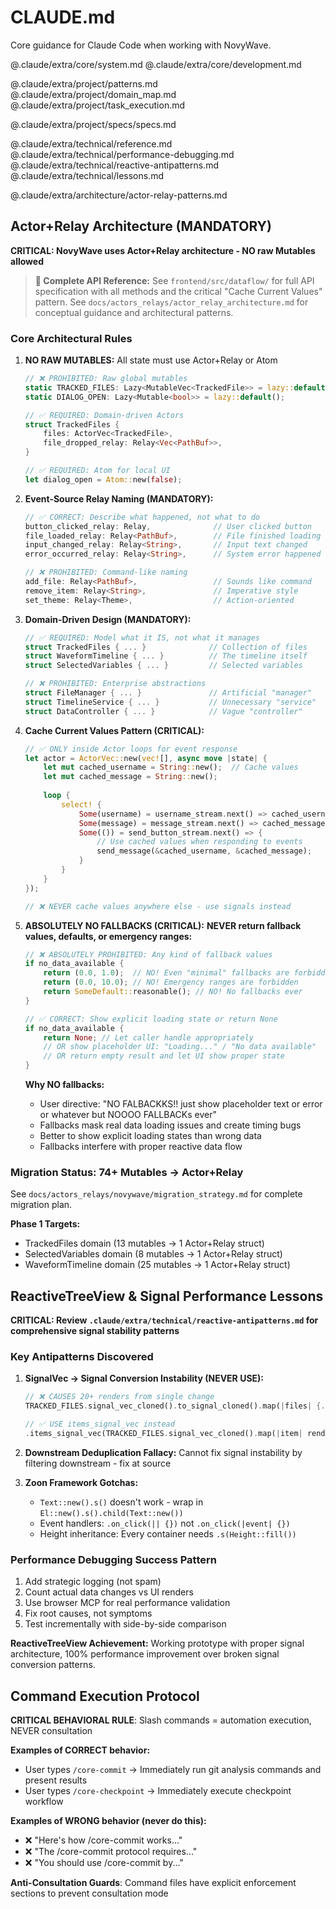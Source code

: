 # CLAUDE.md

Core guidance for Claude Code when working with NovyWave.

<!-- Core System Layer -->
@.claude/extra/core/system.md
@.claude/extra/core/development.md

<!-- Project Configuration -->
@.claude/extra/project/patterns.md
@.claude/extra/project/domain_map.md
@.claude/extra/project/task_execution.md

<!-- Project Specifications -->
@.claude/extra/project/specs/specs.md

<!-- Technical Reference -->
@.claude/extra/technical/reference.md
@.claude/extra/technical/performance-debugging.md
@.claude/extra/technical/reactive-antipatterns.md
@.claude/extra/technical/lessons.md

<!-- Architecture Patterns -->
@.claude/extra/architecture/actor-relay-patterns.md

## Actor+Relay Architecture (MANDATORY)

**CRITICAL: NovyWave uses Actor+Relay architecture - NO raw Mutables allowed**

> **📖 Complete API Reference:** See `frontend/src/dataflow/` for full API specification with all methods and the critical "Cache Current Values" pattern. See `docs/actors_relays/actor_relay_architecture.md` for conceptual guidance and architectural patterns.

### Core Architectural Rules

1. **NO RAW MUTABLES:** All state must use Actor+Relay or Atom
   ```rust
   // ❌ PROHIBITED: Raw global mutables
   static TRACKED_FILES: Lazy<MutableVec<TrackedFile>> = lazy::default();
   static DIALOG_OPEN: Lazy<Mutable<bool>> = lazy::default();
   
   // ✅ REQUIRED: Domain-driven Actors
   struct TrackedFiles {
       files: ActorVec<TrackedFile>,
       file_dropped_relay: Relay<Vec<PathBuf>>,
   }
   
   // ✅ REQUIRED: Atom for local UI
   let dialog_open = Atom::new(false);
   ```

2. **Event-Source Relay Naming (MANDATORY):**
   ```rust
   // ✅ CORRECT: Describe what happened, not what to do
   button_clicked_relay: Relay,              // User clicked button
   file_loaded_relay: Relay<PathBuf>,        // File finished loading
   input_changed_relay: Relay<String>,       // Input text changed
   error_occurred_relay: Relay<String>,      // System error happened
   
   // ❌ PROHIBITED: Command-like naming
   add_file: Relay<PathBuf>,                 // Sounds like command
   remove_item: Relay<String>,               // Imperative style
   set_theme: Relay<Theme>,                  // Action-oriented
   ```

3. **Domain-Driven Design (MANDATORY):**
   ```rust
   // ✅ REQUIRED: Model what it IS, not what it manages
   struct TrackedFiles { ... }              // Collection of files
   struct WaveformTimeline { ... }          // The timeline itself
   struct SelectedVariables { ... }         // Selected variables
   
   // ❌ PROHIBITED: Enterprise abstractions
   struct FileManager { ... }               // Artificial "manager"
   struct TimelineService { ... }           // Unnecessary "service"
   struct DataController { ... }            // Vague "controller"
   ```

4. **Cache Current Values Pattern (CRITICAL):**
   ```rust
   // ✅ ONLY inside Actor loops for event response
   let actor = ActorVec::new(vec![], async move |state| {
       let mut cached_username = String::new();  // Cache values
       let mut cached_message = String::new();
       
       loop {
           select! {
               Some(username) = username_stream.next() => cached_username = username,
               Some(message) = message_stream.next() => cached_message = message,
               Some(()) = send_button_stream.next() => {
                   // Use cached values when responding to events
                   send_message(&cached_username, &cached_message);
               }
           }
       }
   });
   
   // ❌ NEVER cache values anywhere else - use signals instead
   ```

5. **ABSOLUTELY NO FALLBACKS (CRITICAL):**
   **NEVER return fallback values, defaults, or emergency ranges:**
   
   ```rust
   // ❌ ABSOLUTELY PROHIBITED: Any kind of fallback values
   if no_data_available {
       return (0.0, 1.0);  // NO! Even "minimal" fallbacks are forbidden
       return (0.0, 10.0); // NO! Emergency ranges are forbidden
       return SomeDefault::reasonable(); // NO! No fallbacks ever
   }
   
   // ✅ CORRECT: Show explicit loading state or return None
   if no_data_available {
       return None; // Let caller handle appropriately
       // OR show placeholder UI: "Loading..." / "No data available"
       // OR return empty result and let UI show proper state
   }
   ```
   
   **Why NO fallbacks:**
   - User directive: "NO FALBACKKS!! just show placeholder text or error or whatever but NOOOO FALLBACKs ever"
   - Fallbacks mask real data loading issues and create timing bugs
   - Better to show explicit loading states than wrong data
   - Fallbacks interfere with proper reactive data flow

### Migration Status: 74+ Mutables → Actor+Relay
See `docs/actors_relays/novywave/migration_strategy.md` for complete migration plan.

**Phase 1 Targets:**
- TrackedFiles domain (13 mutables → 1 Actor+Relay struct)
- SelectedVariables domain (8 mutables → 1 Actor+Relay struct) 
- WaveformTimeline domain (25 mutables → 1 Actor+Relay struct)

## ReactiveTreeView & Signal Performance Lessons

**CRITICAL: Review `.claude/extra/technical/reactive-antipatterns.md` for comprehensive signal stability patterns**

### Key Antipatterns Discovered

1. **SignalVec → Signal Conversion Instability (NEVER USE):**
   ```rust
   // ❌ CAUSES 20+ renders from single change
   TRACKED_FILES.signal_vec_cloned().to_signal_cloned().map(|files| {...})
   
   // ✅ USE items_signal_vec instead
   .items_signal_vec(TRACKED_FILES.signal_vec_cloned().map(|item| render(item)))
   ```

2. **Downstream Deduplication Fallacy:** Cannot fix signal instability by filtering downstream - fix at source

3. **Zoon Framework Gotchas:**
   - `Text::new().s()` doesn't work - wrap in `El::new().s().child(Text::new())`  
   - Event handlers: `.on_click(|| {})` not `.on_click(|event| {})`
   - Height inheritance: Every container needs `.s(Height::fill())`

### Performance Debugging Success Pattern
1. Add strategic logging (not spam)
2. Count actual data changes vs UI renders  
3. Use browser MCP for real performance validation
4. Fix root causes, not symptoms
5. Test incrementally with side-by-side comparison

**ReactiveTreeView Achievement:** Working prototype with proper signal architecture, 100% performance improvement over broken signal conversion patterns.

## Command Execution Protocol

**CRITICAL BEHAVIORAL RULE**: Slash commands = automation execution, NEVER consultation

**Examples of CORRECT behavior:**
- User types `/core-commit` → Immediately run git analysis commands and present results
- User types `/core-checkpoint` → Immediately execute checkpoint workflow

**Examples of WRONG behavior (never do this):**
- ❌ "Here's how /core-commit works..."
- ❌ "The /core-commit protocol requires..."
- ❌ "You should use /core-commit by..."

**Anti-Consultation Guards**: Command files have explicit enforcement sections to prevent consultation mode

